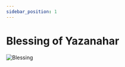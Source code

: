 ```yaml
---
sidebar_position: 1
---
```


# Blessing of Yazanahar

![Blessing](https://vwiki.valorserver.com/api/item/picture/blessing%20of%20yazanahar)
